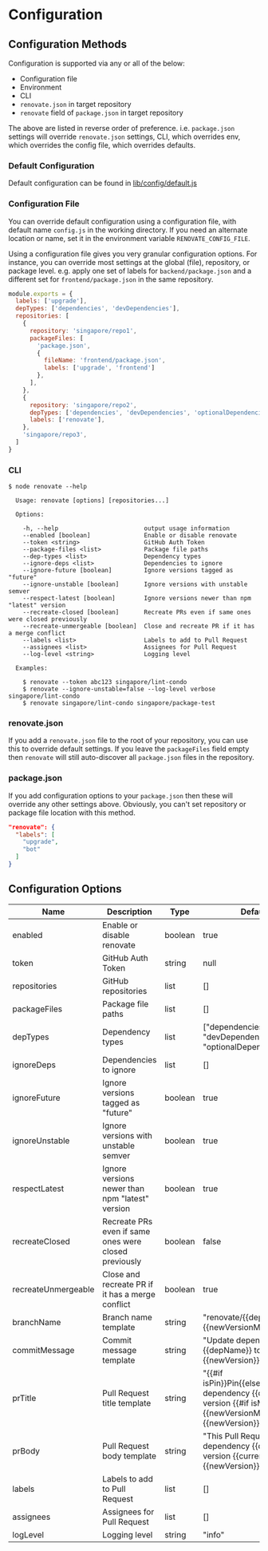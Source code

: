 # Configuration

## Configuration Methods

Configuration is supported via any or all of the below:
- Configuration file
- Environment
- CLI
- `renovate.json` in target repository
- `renovate` field of `package.json` in target repository

The above are listed in reverse order of preference.
i.e. `package.json` settings will override `renovate.json` settings, CLI, which overrides env, which overrides the config file, which overrides defaults.

### Default Configuration

Default configuration can be found in [lib/config/default.js](../lib/config/default.js)

### Configuration File

You can override default configuration using a configuration file, with default name `config.js` in the working directory. If you need an alternate location or name, set it in the environment variable `RENOVATE_CONFIG_FILE`.

Using a configuration file gives you very granular configuration options. For instance, you can override most settings at the global (file), repository, or package level. e.g. apply one set of labels for `backend/package.json` and a different set for `frontend/package.json` in the same repository.

```javascript
module.exports = {
  labels: ['upgrade'],
  depTypes: ['dependencies', 'devDependencies'],
  repositories: [
    {
      repository: 'singapore/repo1',
      packageFiles: [
        'package.json',
        {
          fileName: 'frontend/package.json',
          labels: ['upgrade', 'frontend']
        },
      ],
    },
    {
      repository: 'singapore/repo2',
      depTypes: ['dependencies', 'devDependencies', 'optionalDependencies'],
      labels: ['renovate'],
    },
    'singapore/repo3',
  ]
}
```

### CLI

```
$ node renovate --help

  Usage: renovate [options] [repositories...]

  Options:

    -h, --help                        output usage information
    --enabled [boolean]               Enable or disable renovate
    --token <string>                  GitHub Auth Token
    --package-files <list>            Package file paths
    --dep-types <list>                Dependency types
    --ignore-deps <list>              Dependencies to ignore
    --ignore-future [boolean]         Ignore versions tagged as "future"
    --ignore-unstable [boolean]       Ignore versions with unstable semver
    --respect-latest [boolean]        Ignore versions newer than npm "latest" version
    --recreate-closed [boolean]       Recreate PRs even if same ones were closed previously
    --recreate-unmergeable [boolean]  Close and recreate PR if it has a merge conflict
    --labels <list>                   Labels to add to Pull Request
    --assignees <list>                Assignees for Pull Request
    --log-level <string>              Logging level

  Examples:

    $ renovate --token abc123 singapore/lint-condo
    $ renovate --ignore-unstable=false --log-level verbose singapore/lint-condo
    $ renovate singapore/lint-condo singapore/package-test
```

### renovate.json

If you add a `renovate.json` file to the root of your repository, you can use this to override default settings.
If you leave the `packageFiles` field empty then `renovate` will still auto-discover all `package.json` files in the repository.

### package.json

If you add configuration options to your `package.json` then these will override any other settings above.
Obviously, you can't set repository or package file location with this method.

```json
"renovate": {
  "labels": [
    "upgrade",
    "bot"
  ]
}
```

## Configuration Options

| Name | Description | Type | Default value | Environment | CLI |
|------|-------------|------|---------------|-------------|-----|
| enabled | Enable or disable renovate | boolean | true | RENOVATE_ENABLED | --enabled |
| token | GitHub Auth Token | string | null | GITHUB_TOKEN | --token |
| repositories | GitHub repositories | list | [] | RENOVATE_REPOSITORIES |  |
| packageFiles | Package file paths | list | [] | RENOVATE_PACKAGE_FILES | --package-files |
| depTypes | Dependency types | list | ["dependencies", "devDependencies", "optionalDependencies"] | RENOVATE_DEP_TYPES | --dep-types |
| ignoreDeps | Dependencies to ignore | list | [] | RENOVATE_IGNORE_DEPS | --ignore-deps |
| ignoreFuture | Ignore versions tagged as "future" | boolean | true | RENOVATE_IGNORE_FUTURE | --ignore-future |
| ignoreUnstable | Ignore versions with unstable semver | boolean | true | RENOVATE_IGNORE_UNSTABLE | --ignore-unstable |
| respectLatest | Ignore versions newer than npm "latest" version | boolean | true | RENOVATE_RESPECT_LATEST | --respect-latest |
| recreateClosed | Recreate PRs even if same ones were closed previously | boolean | false | RENOVATE_RECREATE_CLOSED | --recreate-closed |
| recreateUnmergeable | Close and recreate PR if it has a merge conflict | boolean | true | RENOVATE_RECREATE_UNMERGEABLE | --recreate-unmergeable |
| branchName | Branch name template | string | "renovate/{{depName}}-{{newVersionMajor}}.x" |  |  |
| commitMessage | Commit message template | string | "Update dependency {{depName}} to version {{newVersion}}" |  |  |
| prTitle | Pull Request title template | string | "{{#if isPin}}Pin{{else}}Update{{/if}} dependency {{depName}} to version {{#if isMajor}}{{newVersionMajor}}.x{{else}}{{newVersion}}{{/if}}" |  |  |
| prBody | Pull Request body template | string | "This Pull Request updates dependency {{depName}} from version {{currentVersion}} to {{newVersion}}\n\n{{changelog}}" |  |  |
| labels | Labels to add to Pull Request | list | [] | RENOVATE_LABELS | --labels |
| assignees | Assignees for Pull Request | list | [] | RENOVATE_ASSIGNEES | --assignees |
| logLevel | Logging level | string | "info" | LOG_LEVEL | --log-level |
